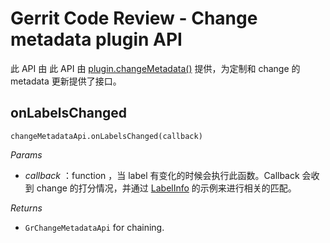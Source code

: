# Gerrit Code Review - Change metadata plugin API

此 API 由 此 API 由 [plugin.changeMetadata()](pg-plugin-dev.md) 提供，为定制和 change 的 metadata 更新提供了接口。

## onLabelsChanged
`changeMetadataApi.onLabelsChanged(callback)`

_Params_
- *callback* ：function ，当 label 有变化的时候会执行此函数。Callback 会收到 change 的打分情况，并通过 [LabelInfo](rest-api-changes.md) 的示例来进行相关的匹配。

_Returns_
- `GrChangeMetadataApi` for chaining.

